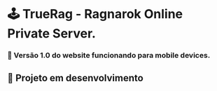 # :joystick: TrueRag - Ragnarok Online Private Server.
### :iphone: Versão 1.0 do website funcionando para mobile devices.
## 🔧 Projeto em desenvolvimento
